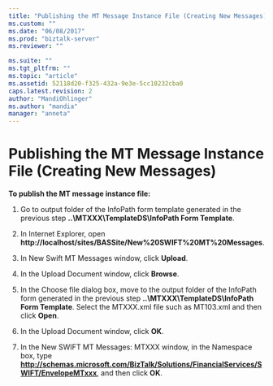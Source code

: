 ```yaml
---
title: "Publishing the MT Message Instance File (Creating New Messages) | Microsoft Docs"
ms.custom: ""
ms.date: "06/08/2017"
ms.prod: "biztalk-server"
ms.reviewer: ""

ms.suite: ""
ms.tgt_pltfrm: ""
ms.topic: "article"
ms.assetid: 52118d20-f325-432a-9e3e-5cc10232cba0
caps.latest.revision: 2
author: "MandiOhlinger"
ms.author: "mandia"
manager: "anneta"
---
```

# Publishing the MT Message Instance File (Creating New Messages)
**To publish the MT message instance file:**  
  
1.  Go to output folder of the InfoPath form template generated in the previous step **..\MTXXX\TemplateDS\InfoPath Form Template**.  
  
2.  In Internet Explorer, open **http://localhost/sites/BASSite/New%20SWIFT%20MT%20Messages**.  
  
3.  In New Swift MT Messages window, click **Upload**.  
  
4.  In the Upload Document window, click **Browse**.  
  
5.  In the Choose file dialog box, move to the output folder of the InfoPath form generated in the previous step **..\MTXXX\TemplateDS\InfoPath Form Template**. Select the MTXXX.xml file such as MT103.xml and then click **Open**.  
  
6.  In the Upload Document window, click **OK**.  
  
7.  In the New SWIFT MT Messages: MTXXX window, in the Namespace box, type **http://schemas.microsoft.com/BizTalk/Solutions/FinancialServices/SWIFT/EnvelopeMTxxx**, and then click **OK**.